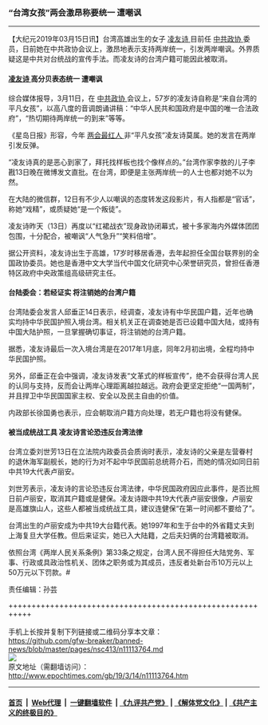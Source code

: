 ### “台湾女孩”两会激昂称要统一 遭嘲讽
------------------------

<p>
 【大纪元2019年03月15日讯】台湾高雄出生的女子
 <a href="http://www.epochtimes.com/gb/tag/%E5%87%8C%E5%8F%8B%E8%AF%97.html">
  凌友诗
 </a>
 目前任
 <a href="http://www.epochtimes.com/gb/tag/%E4%B8%AD%E5%85%B1%E6%94%BF%E5%8D%8F.html">
  中共政协
 </a>
 委员，日前她在中共政协会议上，激昂地表示支持两岸统一，引发两岸嘲讽。外界质疑这是中共对台统战的宣传手法。而凌友诗的台湾户籍可能因此被取消。
</p>
<h4>
 <a href="http://www.epochtimes.com/gb/tag/%E5%87%8C%E5%8F%8B%E8%AF%97.html">
  凌友诗
 </a>
 高分贝表态统一 遭嘲讽
</h4>
<p>
 综合媒体报导，3月11日，在
 <a href="http://www.epochtimes.com/gb/tag/%E4%B8%AD%E5%85%B1%E6%94%BF%E5%8D%8F.html">
  中共政协
 </a>
 会议上，57岁的凌友诗自称是“来自台湾的平凡女孩”，以高八度的音调朗诵讲稿：“中华人民共和国政府是中国的唯一合法政府”，“热切期待两岸统一的到来”等等。
</p>
<p>
 《星岛日报》形容，今年
 <a href="http://www.epochtimes.com/gb/tag/%E4%B8%A4%E4%BC%9A%E6%9C%80%E7%BA%A2%E4%BA%BA.html">
  两会最红人
 </a>
 非“平凡女孩”凌友诗莫属。她的发言在两岸引发反弹。
</p>
<p>
 “凌友诗真的是恶心到家了，拜托找样板也找个像样点的。”台湾作家李敖的儿子李戡13日晚在微博发文直批。在台湾，即便是主张两岸统一的人士也都对她不以为然。
</p>
<p>
 在大陆的微信群，12日有不少人以嘲讽的态度转发这段影片，有人指都是“官话”，称她“戏精”，或质疑她“是一个叛徒”。
</p>
<p>
 凌友诗昨天（13日）再度以“红裙战衣”现身政协闭幕式，被十多家海内外媒体团团包围，十分配合，被嘲讽“人气急升”“笑料倍增”。
</p>
<p>
 据公开资料，凌友诗出生于高雄，17岁时移居香港，去年起担任全国台联界别的全国政协委员。她也是香港中文大学当代中国文化研究中心荣誉研究员，曾担任香港特区政府中央政策组高级研究主任。
</p>
<h4>
 台陆委会：若经证实 将注销她的台湾户籍
</h4>
<p>
 台湾陆委会发言人邱垂正14日表示，经调查，凌友诗有中华民国户籍，近年也确实均持中华民国护照入境台湾。相关机关正在调查她是否已设籍中国大陆，或持有中国大陆护照，一旦掌握确切事证，将注销她的台湾户籍。
</p>
<p>
 据悉，凌友诗最后一次入境台湾是在2017年1月底，同年2月初出境，全程均持中华民国护照。
</p>
<p>
 另外，邱垂正在会中强调，凌友诗发表“文革式的样板宣传”，绝不会获得台湾人民的认同与支持，反而会让两岸心理距离越拉越远。政府会更坚定拒绝“一国两制”，并且捍卫中华民国国家主权、安全以及民主自由的价值。
</p>
<p>
 内政部长徐国勇也表示，应会朝取消户籍方向处理，若无户籍也将没有健保。
</p>
<h4>
 被当成统战工具 凌友诗言论恐违反台湾法律
</h4>
<p>
 台湾立委刘世芳13日在立法院内政委员会质询时表示，凌友诗的父亲是左营眷村的退休海军副舰长，她的行为对不起中华民国前总统蒋介石，而她的情况如同日前中共19大代表卢丽安。
</p>
<p>
 刘世芳表示，凌友诗的言论恐违反台湾法律，中华民国政府因应此事件，是否比照日前卢丽安，取消其户籍或是健保。凌友诗跟中共19大代表卢丽安很像，卢丽安是高雄旗山人，这些人都被当成统战工具，建议连健保“在第一时间都不要给了”。
</p>
<p>
 台湾出生的卢丽安成为中共19大台籍代表。她1997年和生于台中的外省籍丈夫到上海复旦大学任教。但后来证实，她已入大陆籍，之后夫妇俩的台湾籍被取消。
</p>
<p>
 依照台湾《两岸人民关系条例》第33条之规定，台湾人民不得担任大陆党务、军事、行政或具政治性机关、团体之职务或为其成员，违反者处新台币10万元以上50万元以下罚款。#
</p>
<p>
 责任编辑：孙芸
</p>

+++++++++++++++++++++++++++++++++++++++++++++++++++++++++++<br/><br/>
手机上长按并复制下列链接或二维码分享本文章：<br/>
https://github.com/gfw-breaker/banned-news/blob/master/pages/nsc413/n11113764.md <br/>
<a href='https://github.com/gfw-breaker/banned-news/blob/master/pages/nsc413/n11113764.md'><img src='https://github.com/gfw-breaker/banned-news/blob/master/pages/nsc413/n11113764.md.png'/></a> <br/>
原文地址（需翻墙访问）：http://www.epochtimes.com/gb/19/3/14/n11113764.htm


------------------------
#### [首页](https://github.com/gfw-breaker/banned-news/blob/master/README.md) &nbsp;|&nbsp; [Web代理](https://github.com/labour-camp/helloworld) &nbsp;|&nbsp; [一键翻墙软件](https://github.com/gfw-breaker/nogfw/blob/master/README.md) &nbsp;| [《九评共产党》](https://github.com/gfw-breaker/9ping.md/blob/master/README.md#九评之一评共产党是什么) | [《解体党文化》](https://github.com/gfw-breaker/jtdwh.md/blob/master/README.md) | [《共产主义的终极目的》](https://github.com/gfw-breaker/gczydzjmd.md/blob/master/README.md)

